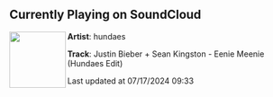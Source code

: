 ## Currently Playing on SoundCloud

[<img align="left" width="100" src="https://i1.sndcdn.com/artworks-OrFmWljRZ8jqzEEU-omBynw-t500x500.jpg">](https://soundcloud.com/hundaes/eenie-meenie-hundaes-edit)

**Artist**: hundaes 

**Track**: Justin Bieber + Sean Kingston - Eenie Meenie (Hundaes Edit)

Last updated at 07/17/2024 09:33
